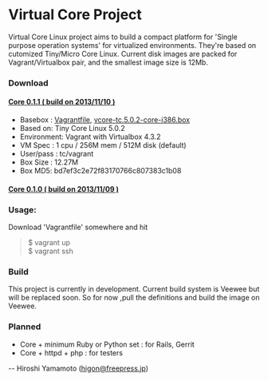 Virtual Core Project
====================

Virtual Core Linux project aims to build a compact 
platform for 'Single purpose operation systems' for
virtualized environments. They're based on cutomized
Tiny/Micro Core Linux. Current disk images are packed
for Vagrant/Virtualbox pair, and the smallest image
size is 12Mb. 


### Download

#### [**Core** 0.1.1 ( build on 2013/11/10 )](https://github.com/hyamamoto/virtual-core/releases/tag/0.1.1)

* Basebox : [Vagrantfile](https://github.com/hyamamoto/virtual-core/releases/download/0.1.1/Vagrantfile),  [vcore-tc.5.0.2-core-i386.box](https://github.com/hyamamoto/virtual-core/releases/download/0.1.1/vcore-tc.5.0.2-core-i386.box)
*  Based on: Tiny Core Linux 5.0.2
* Environment: Vagrant with Virtualbox 4.3.2
* VM Spec    : 1 cpu / 256M mem / 512M disk (default)
* User/pass  : tc/vagrant
* Box Size : 12.27M
* Box MD5: bd7ef3c2e72f83170766c807383c1b08

#### [**Core** 0.1.0 ( build on 2013/11/09 )](https://github.com/hyamamoto/virtual-core/releases/tag/0.1.0)


### Usage:

Download 'Vagrantfile' somewhere and hit

> $ vagrant up  
> $ vagrant ssh 


### Build

This project is currently in development.  Current build system is
Veewee but will be replaced soon. So for now ,pull the definitions
and build the image on Veewee.


### Planned

* Core + minimum Ruby or Python set : for Rails, Gerrit
* Core + httpd + php : for testers

--
Hiroshi Yamamoto (higon@freepress.jp)
